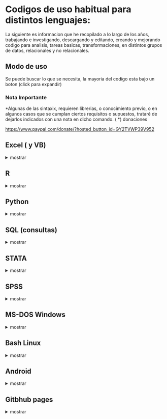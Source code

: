 # Codigos de uso habitual para distintos lenguajes:

La siguiente es informacion que he recopilado a lo largo de los años, trabajando e investigando, descargando y editando, creando y mejorando codigo para analisis, tareas basicas, transformaciones, en distintos grupos de datos, relacionales y no relacionales.

##  Modo de uso
 Se puede buscar lo que se necesita, la mayoria del codigo esta bajo un boton (click para expandir)

### Nota Importante

*Algunas de las sintaxix, requieren librerias, o conocimiento previo, o en algunos casos que se cumplan ciertos requisitos o supuestos, trataré de dejarlos indicados con una nota en dicho comando. ( *)
donaciones

<web> https://www.paypal.com/donate/?hosted_button_id=GY2TVWP39V952 </web>


## Excel ( y VB)

<details><summary> mostrar </summary>
<p> 
 
 </p>
</details>

## R

<details><summary> mostrar </summary>
<p> 
 
 </p>
</details>

## Python

<details><summary> mostrar </summary>
<p> 
 
 </p>
</details>

## SQL (consultas)

<details><summary> mostrar </summary>
<p> 
 
 </p>
</details>

## STATA

<details><summary> mostrar </summary>
<p>
 
 </p>
</details>

## SPSS

<details><summary> mostrar </summary>
<p> 

 </p>
</details>

## MS-DOS Windows

<details><summary> mostrar </summary>
<p> 

  <details><summary>Usar MS-DOS (CMD) o command.com o consola de comandos.</summary>
  <p>

   
   - inicio
   
   - ejecutar o buscar
   
   - cmd
   
   - para ejecutarlo en modo administrador, segundo boton del mouse en el icono de la aplicacion, "ejecutar como administrador" 
   
  </p>
  </details>


 <details><summary> crear textos con detalle de contenido </summary>
<p> 

 
   - cmd
 
   - para ejecutarlo en modo administrador, segundo boton del mouse en el icono de la aplicacion, "ejecutar como administrador" 
 
   - entrar en el directorio que necesito mapear
 
   - <code> tree >nombredearchivo.txt /f /a </code>
 
   - <code> dir /s /w >nombrededirectorio.txt </code>
   
  </p>
  </details>
 
 
 
 
 

  <details><summary>Como cambiar modo de disco duro a AHCI sin formatear:</summary>
  <p>

   - cmd (modo admin)
   
   - <code> bcdedit /set {current} safeboot minimal </code>
   
     #### reiniciar a la bios, activar modo ACHI y listo. entrar a windows de nuevo
   
   - cmd
   
   - <code> bcdedit /deletevalue {current} safeboot </code>
   
   - reiniciar

  </p>
  </details>


  <details><summary>crear .bat para cerrar programas que no se usan </summary>
  <p>
  (por ejemplo, antes de editar, o usar algun software muy pesado)

   - creamos un archivo de texto, lo renombramos a xxx.bat y escribimos lo siguiente:
   - echo off
   - taskkil /im nombredelproceso.exe /F
   - echo off
   - exit
   
  </p>
  </details>

  <details><summary>desactivar programas especificos o paquetes en windows10 (11)</summary>
  <p>

   listar aplicaciones
   

   - <code> DISM /Online /Get–ProvisionedAppxPackages | select–string Packagename </code>
   
   
   desinstalarlas (cambiando nombre del paquete)
   
   - <code> DISM /Online /Remove–ProvisionedAppxPackage /PackageName:PACKAGENAME </code>
   

  </p>
  </details>



  <details><summary>realizar escaneo, limpieza de estructura de SO windows en cmd</summary>
  <p>

   - <code> sfc /scannow </code>
   

   - <code> DISM.exe /Online /Cleanup-image /Restorehealth </code>
   

  </p>
  </details>

   <details><summary>quitar el bloatware de windows 10 o win11</summary>
  <p>

   - abrir powershell como admin y ejecutar el siguiente codigo:
   
   
   - <code>  iwr -useb https://git.io/debloat|iex </code>

   
   - esto creará un punto de restauracion del sistema, y lanzara un script .bat (descrito en github) con el cual puedes quitar lo innecesario de windows 
   
   
   - acceso al proyecto en github <code> https://gist.github.com/jumarag/738fd121c8f3a37cc6240993853a6977 </code>

  </p>
  </details>

 
 
 
 </p>
</details>

## Bash Linux

<details><summary>mostrar</summary>
<p>
   <details><summary>herramientas para usar adb y fastboot en linux</summary>
  <p>

  La mayor parte del tiempo he usado distribuciones basadas en debian, por lo que los comandos estan enfocados en ubuntu (probados 2022)
  - sudo apt-get update
  
  - sudo apt-get install android-tools-adb 
  - sudo apt-get install android-tools-fastboot
   
  maquina virtual MACOS:
   - descargar el paquete https://github.com/foxlet/macOS-Simple-KVM/archive/refs/heads/master.zip
   instalar:
      - sudo apt-get install qemu-system qemu-utils python3 python3-pip
   crear una carpeta con espacio suficiente para la maquina virtual (64gb por defecto en estos comandos)
   abrir terminal en la carpeta descarga, ya descomprimida y ejecutar (Agregar --high-sierra, --mojave, por defecto baja catalina)
   - bash jumpstart.sh
   el comando anterior descargará un archivo BaseSystem.img
   crear el archivo que contendrá la maquina virtual
   - qemu-img create -f qcow2 MyDisk.qcow2 64G
   abrir con editor de texto el basic.sh y pegar las siguientes lineas al final (si cambiaron el nombre MyDisk poner el que corresponda:
    -drive id=SystemDisk,if=none,file=MyDisk.qcow2 \
    -device ide-hd,bus=sata.4,drive=SystemDisk \
   en el mismo archivo, se puede editar la memoria y la cantidad de nucleos, hilos.
   
   
   
   

  </p>
  </details>

 </p>
</details>

## Android

<details><summary>mostrar</summary>
<p>
  <details><summary>usar adb</summary>
  <p>
  abrir cmd, navegar a la carpeta de ADB (se debe instalar), o abrir ventana de comandos en dicha carpeta, por ej: cd/adb
  adb devices
  si el dispositivo esta activo, y con modo de depuracion activado via usb, se vera su codigo. en caso contrario habilitarlo en android.

  para iniciar el bootloader (desde android, conectado por usb)
  - adb restart bootloader

  para reiniciar el dispositivo
  - adb restart 
  </p>
  </details>


  <details><summary>desbloquear bootloader (en modo fastboot)</summary>
  <p>

  - fastboot flashing unlock
  - fastboot flashin unlock_critical

  bloquear bootloader % ojo que al desbloquear o bloquear el bootloader el telefono se reinicia de fabrica %

  - fastboot flashing lock
  - fastboot flashing lock_critical


  </p>
  </details>



  <details><summary>otro</summary>
  <p>

    escribir aqui el texto a expandir.

  </p>
  </details>

</p>
</details>

##   Gitbhub pages 

<details><summary> mostrar </summary>
<p> 


  <details><summary>ocultar texto, para expandir al hacer click (collapse), (eliminar los espacios despues de cada <)</summary>
  <p>


   </p>
  </details>

  <details>< summary>click para mostrar</summary>
  <p>
     < details>< summary>click para mostrar< / summary>
    < p>
     escribir aqui el texto a expandir. (sin espacios)
     < /p>
    < /details>

  </p>
  </details>



  <details><summary>usar themes en github</summary>
  <p>

  Para usar themes en github con Ruby, se necesita instalar antes de usar en Fedora usar el siguiente comando antes de realizar el bundle.
   - sudo dnf install ruby ruby-devel openssl-devel redhat-rpm-config @development-tools
   - fuente y otras distros: https://jekyllrb.com/docs/installation/other-linux/

  </p>
  </details>

 
 
 
   <details><summary>insertar imagenes em github (webpage):</summary>
  <p>
  usar ! [comentario] (url) sin espacios,  (el link entre parentesis)
  ejemplo (quitar espacio y se verá la imagen insertada: 

   \ ! [imagen de gatito] ( https:// ejemplo-el-meme-del-gato-en-la-mesa-portada.jpg )


   ![imagen de gatito](https://cdn2.actitudfem.com/media/files/styles/big_img/public/images/2019/08/de-donde-salio-el-meme-del-gato-en-la-mesa-portada.jpg)


    </p>
  </details>

 </p>
</details>
 
